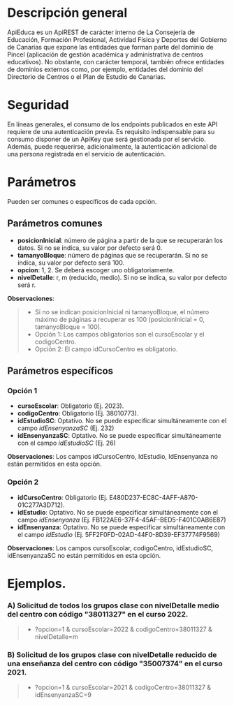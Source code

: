 # Descripción general

ApiEduca es un ApiREST de carácter interno de La Consejería de Educación, Formación Profesional, Actividad Física y Deportes del Gobierno de Canarias que expone las entidades que forman parte del dominio de Pincel (aplicación de gestión académica y administrativa de centros educativos). No obstante, con carácter temporal, también ofrece entidades de dominios externos como, por ejemplo, entidades del dominio del Directorio de Centros o el Plan de Estudio de Canarias.

# Seguridad

En líneas generales, el consumo de los endpoints publicados en este API requiere de una autenticación previa. Es requisito indispensable para su consumo disponer de un ApiKey que será gestionada por el servicio. Además, puede requerirse, adicionalmente, la autenticación adicional de una persona registrada en el servicio de autenticación.

# Parámetros
Pueden ser comunes o específicos de cada opción.

## Parámetros comunes
* **posicionInicial**: número de página a partir de la que se recuperarán los datos. Si no se indica, su valor por defecto será 0.
* **tamanyoBloque**: número de páginas que se recuperarán. Si no se indica, su valor por defecto será 100.
* **opcion**: 1, 2. Se deberá escoger uno obligatoriamente.
* **nivelDetalle**: r, m (reducido, medio). Si no se indica, su valor por defecto será r.

**Observaciones**:
>* Si no se indican posicionInicial ni tamanyoBloque, el número máximo de páginas a recuperar es 100 (posicionInicial = 0, tamanyoBloque = 100).
>* Opción 1: Los campos obligatorios son el cursoEscolar y el codigoCentro.
>* Opción 2: El campo idCursoCentro es obligatorio.

## Parámetros específicos

### Opción 1
* **cursoEscolar**: Obligatorio (Ej. 2023).
* **codigoCentro**: Obligatorio (Ej. 38010773).
* **idEstudioSC**: Optativo. No se puede especificar simultáneamente con el campo *idEnsenyanzaSC* (Ej. 232)
* **idEnsenyanzaSC**: Optativo. No se puede especificar simultáneamente con el campo *idEstudioSC* (Ej. 26)

**Observaciones**: Los campos idCursoCentro, IdEstudio, IdEnsenyanza no están permitidos en esta opción.

### Opción 2
* **idCursoCentro**: Obligatorio (Ej. E480D237-EC8C-4AFF-A870-01C277A3D712).
* **idEstudio**: Optativo. No se puede especificar simultáneamente con el campo *idEnsenyanza* (Ej. FB122AE6-37F4-45AF-BED5-F401C0AB6E87)
* **idEnsenyanza**: Optativo. No se puede especificar simultáneamente con el campo *idEstudio* (Ej. 5FF2F0FD-02AD-44F0-8D39-EF37774F9569)

**Observaciones**: Los campos cursoEscolar, codigoCentro, idEstudioSC, idEnsenyanzaSC no están permitidos en esta opción.

# Ejemplos.
### A) Solicitud de todos los grupos clase con nivelDetalle medio del centro con código "38011327" en el curso 2022.
> * ?opcion=1 & cursoEscolar=2022 & codigoCentro=38011327 & nivelDetalle=m

### B) Solicitud de los grupos clase con nivelDetalle reducido de una enseñanza del centro con código "35007374" en el curso 2021.
> * ?opcion=1 & cursoEscolar=2021 & codigoCentro=38011327 & idEnsenyanzaSC=9

